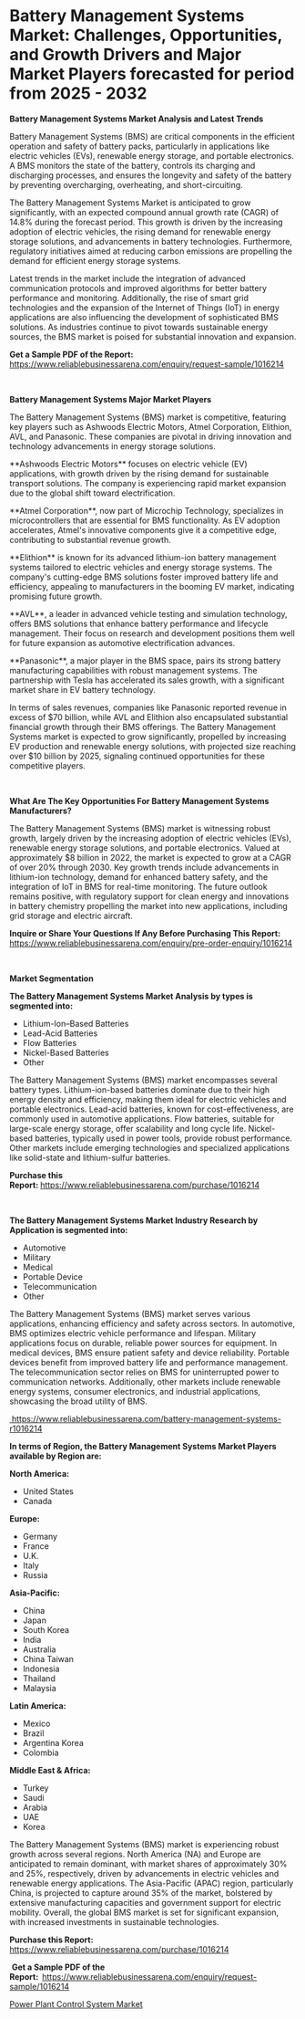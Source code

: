 <p><h1>Battery Management Systems Market: Challenges, Opportunities, and Growth Drivers and Major Market Players forecasted for period from 2025 - 2032</h1></p><p><strong>Battery Management Systems Market Analysis and Latest Trends</strong></p>
<p><p>Battery Management Systems (BMS) are critical components in the efficient operation and safety of battery packs, particularly in applications like electric vehicles (EVs), renewable energy storage, and portable electronics. A BMS monitors the state of the battery, controls its charging and discharging processes, and ensures the longevity and safety of the battery by preventing overcharging, overheating, and short-circuiting.</p><p>The Battery Management Systems Market is anticipated to grow significantly, with an expected compound annual growth rate (CAGR) of 14.8% during the forecast period. This growth is driven by the increasing adoption of electric vehicles, the rising demand for renewable energy storage solutions, and advancements in battery technologies. Furthermore, regulatory initiatives aimed at reducing carbon emissions are propelling the demand for efficient energy storage systems. </p><p>Latest trends in the market include the integration of advanced communication protocols and improved algorithms for better battery performance and monitoring. Additionally, the rise of smart grid technologies and the expansion of the Internet of Things (IoT) in energy applications are also influencing the development of sophisticated BMS solutions. As industries continue to pivot towards sustainable energy sources, the BMS market is poised for substantial innovation and expansion.</p></p>
<p><strong>Get a Sample PDF of the Report:&nbsp;</strong> <a href="https://www.reliablebusinessarena.com/enquiry/request-sample/1016214?utm_campaign=1420&utm_medium=2&utm_source=Github&utm_content=ia&utm_term=13022025&utm_id=battery-management-systems">https://www.reliablebusinessarena.com/enquiry/request-sample/1016214</a></p>
<p>&nbsp;</p>
<p><strong>Battery Management Systems Major Market Players</strong></p>
<p><p>The Battery Management Systems (BMS) market is competitive, featuring key players such as Ashwoods Electric Motors, Atmel Corporation, Elithion, AVL, and Panasonic. These companies are pivotal in driving innovation and technology advancements in energy storage solutions.</p><p>**Ashwoods Electric Motors** focuses on electric vehicle (EV) applications, with growth driven by the rising demand for sustainable transport solutions. The company is experiencing rapid market expansion due to the global shift toward electrification.</p><p>**Atmel Corporation**, now part of Microchip Technology, specializes in microcontrollers that are essential for BMS functionality. As EV adoption accelerates, Atmel's innovative components give it a competitive edge, contributing to substantial revenue growth.</p><p>**Elithion** is known for its advanced lithium-ion battery management systems tailored to electric vehicles and energy storage systems. The company's cutting-edge BMS solutions foster improved battery life and efficiency, appealing to manufacturers in the booming EV market, indicating promising future growth.</p><p>**AVL**, a leader in advanced vehicle testing and simulation technology, offers BMS solutions that enhance battery performance and lifecycle management. Their focus on research and development positions them well for future expansion as automotive electrification advances.</p><p>**Panasonic**, a major player in the BMS space, pairs its strong battery manufacturing capabilities with robust management systems. The partnership with Tesla has accelerated its sales growth, with a significant market share in EV battery technology.</p><p>In terms of sales revenues, companies like Panasonic reported revenue in excess of $70 billion, while AVL and Elithion also encapsulated substantial financial growth through their BMS offerings. The Battery Management Systems market is expected to grow significantly, propelled by increasing EV production and renewable energy solutions, with projected size reaching over $10 billion by 2025, signaling continued opportunities for these competitive players.</p></p>
<p>&nbsp;</p>
<p><strong>What Are The Key Opportunities For Battery Management Systems Manufacturers?</strong></p>
<p><p>The Battery Management Systems (BMS) market is witnessing robust growth, largely driven by the increasing adoption of electric vehicles (EVs), renewable energy storage solutions, and portable electronics. Valued at approximately $8 billion in 2022, the market is expected to grow at a CAGR of over 20% through 2030. Key growth trends include advancements in lithium-ion technology, demand for enhanced battery safety, and the integration of IoT in BMS for real-time monitoring. The future outlook remains positive, with regulatory support for clean energy and innovations in battery chemistry propelling the market into new applications, including grid storage and electric aircraft.</p></p>
<p><strong>Inquire or Share Your Questions If Any Before Purchasing This Report:</strong> <a href="https://www.reliablebusinessarena.com/enquiry/pre-order-enquiry/1016214?utm_campaign=1420&utm_medium=2&utm_source=Github&utm_content=ia&utm_term=13022025&utm_id=battery-management-systems">https://www.reliablebusinessarena.com/enquiry/pre-order-enquiry/1016214</a></p>
<p>&nbsp;</p>
<p><strong>Market Segmentation</strong></p>
<p><strong>The Battery Management Systems Market Analysis by types is segmented into:</strong></p>
<p><ul><li>Lithium-Ion–Based Batteries</li><li>Lead-Acid Batteries</li><li>Flow Batteries</li><li>Nickel-Based Batteries</li><li>Other</li></ul></p>
<p><p>The Battery Management Systems (BMS) market encompasses several battery types. Lithium-ion-based batteries dominate due to their high energy density and efficiency, making them ideal for electric vehicles and portable electronics. Lead-acid batteries, known for cost-effectiveness, are commonly used in automotive applications. Flow batteries, suitable for large-scale energy storage, offer scalability and long cycle life. Nickel-based batteries, typically used in power tools, provide robust performance. Other markets include emerging technologies and specialized applications like solid-state and lithium-sulfur batteries.</p></p>
<p><strong>Purchase this Report:&nbsp;</strong><a href="https://www.reliablebusinessarena.com/purchase/1016214?utm_campaign=1420&utm_medium=2&utm_source=Github&utm_content=ia&utm_term=13022025&utm_id=battery-management-systems">https://www.reliablebusinessarena.com/purchase/1016214</a></p>
<p>&nbsp;</p>
<p><strong>The Battery Management Systems Market Industry Research by Application is segmented into:</strong></p>
<p><ul><li>Automotive</li><li>Military</li><li>Medical</li><li>Portable Device</li><li>Telecommunication</li><li>Other</li></ul></p>
<p><p>The Battery Management Systems (BMS) market serves various applications, enhancing efficiency and safety across sectors. In automotive, BMS optimizes electric vehicle performance and lifespan. Military applications focus on durable, reliable power sources for equipment. In medical devices, BMS ensure patient safety and device reliability. Portable devices benefit from improved battery life and performance management. The telecommunication sector relies on BMS for uninterrupted power to communication networks. Additionally, other markets include renewable energy systems, consumer electronics, and industrial applications, showcasing the broad utility of BMS.</p></p>
<p><a href="https://www.reliablebusinessarena.com/battery-management-systems-r1016214?utm_campaign=1420&utm_medium=2&utm_source=Github&utm_content=ia&utm_term=13022025&utm_id=battery-management-systems">&nbsp;https://www.reliablebusinessarena.com/battery-management-systems-r1016214</a></p>
<p><strong>In terms of Region, the Battery Management Systems Market Players available by Region are:</strong></p>
<p>
    <p> <strong> North America: </strong>
        <ul>
            <li>United States</li>
            <li>Canada</li>
        </ul>
        </p> 
    <p> <strong> Europe: </strong>
        <ul>
            <li>Germany</li>
            <li>France</li>
            <li>U.K.</li>
            <li>Italy</li>
            <li>Russia</li>
        </ul>
        </p> 
    <p> <strong> Asia-Pacific: </strong>
        <ul>
            <li>China</li>
            <li>Japan</li>
            <li>South Korea</li>
            <li>India</li>
            <li>Australia</li>
            <li>China Taiwan</li>
            <li>Indonesia</li>
            <li>Thailand</li>
            <li>Malaysia</li>
        </ul>
        </p> 
    <p> <strong> Latin America: </strong>
        <ul>
            <li>Mexico</li>
            <li>Brazil</li>
            <li>Argentina Korea</li>
            <li>Colombia</li>
        </ul>
        </p> 
    <p> <strong> Middle East & Africa: </strong>
        <ul>
            <li>Turkey</li>
            <li>Saudi</li>
            <li>Arabia</li>
            <li>UAE</li>
            <li>Korea</li>
        </ul>
    </p>
    </p>
<p><p>The Battery Management Systems (BMS) market is experiencing robust growth across several regions. North America (NA) and Europe are anticipated to remain dominant, with market shares of approximately 30% and 25%, respectively, driven by advancements in electric vehicles and renewable energy applications. The Asia-Pacific (APAC) region, particularly China, is projected to capture around 35% of the market, bolstered by extensive manufacturing capacities and government support for electric mobility. Overall, the global BMS market is set for significant expansion, with increased investments in sustainable technologies.</p></p>
<p><strong>Purchase this Report: </strong><a href="https://www.reliablebusinessarena.com/purchase/1016214?utm_campaign=1420&utm_medium=2&utm_source=Github&utm_content=ia&utm_term=13022025&utm_id=battery-management-systems">https://www.reliablebusinessarena.com/purchase/1016214</a></p>
<p>&nbsp;<strong>Get a Sample PDF of the Report:&nbsp;&nbsp;</strong><a href="https://www.reliablebusinessarena.com/enquiry/request-sample/1016214?utm_campaign=1420&utm_medium=2&utm_source=Github&utm_content=ia&utm_term=13022025&utm_id=battery-management-systems">https://www.reliablebusinessarena.com/enquiry/request-sample/1016214</a></p>
<p><strong></strong></p>
<p><p><a href="https://github.com/willjis/Market-Research-Report-List-1/blob/main/power-plant-control-system-market.md?utm_campaign=1420&utm_medium=2&utm_source=Github&utm_content=ia&utm_term=13022025&utm_id=battery-management-systems">Power Plant Control System Market</a></p></p>